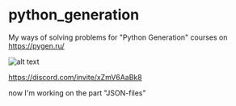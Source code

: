 # python_generation
My ways of solving problems for "Python Generation" courses on https://pygen.ru/

![alt text](https://static.tildacdn.com/tild3337-3861-4136-b131-376533663435/logo-pygen-22.png)

https://discord.com/invite/xZmV6AaBk8

now I'm working on the part "JSON-files"
